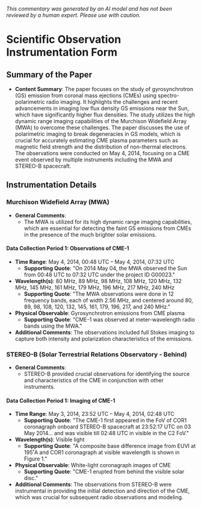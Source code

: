 _This commentary was generated by an AI model and has not been reviewed by a human expert. Please use with caution._

# Scientific Observation Instrumentation Form

## Summary of the Paper
- **Content Summary**: The paper focuses on the study of gyrosynchrotron (GS) emission from coronal mass ejections (CMEs) using spectro-polarimetric radio imaging. It highlights the challenges and recent advancements in imaging low flux density GS emissions near the Sun, which have significantly higher flux densities. The study utilizes the high dynamic range imaging capabilities of the Murchison Widefield Array (MWA) to overcome these challenges. The paper discusses the use of polarimetric imaging to break degeneracies in GS models, which is crucial for accurately estimating CME plasma parameters such as magnetic field strength and the distribution of non-thermal electrons. The observations were conducted on May 4, 2014, focusing on a CME event observed by multiple instruments including the MWA and STEREO-B spacecraft.

## Instrumentation Details

### Murchison Widefield Array (MWA)
- **General Comments**:
   - The MWA is utilized for its high dynamic range imaging capabilities, which are essential for detecting the faint GS emissions from CMEs in the presence of the much brighter solar emissions.

#### Data Collection Period 1: Observations of CME-1
- **Time Range**: May 4, 2014, 00:48 UTC – May 4, 2014, 07:32 UTC
   - **Supporting Quote**: "On 2014 May 04, the MWA observed the Sun from 00:48 UTC to 07:32 UTC under the project ID G00023."
- **Wavelength(s)**: 80 MHz, 89 MHz, 98 MHz, 108 MHz, 120 MHz, 132 MHz, 145 MHz, 161 MHz, 179 MHz, 196 MHz, 217 MHz, 240 MHz
   - **Supporting Quote**: "The MWA observations were done in 12 frequency bands, each of width 2.56 MHz, and centered around 80, 89, 98, 108, 120, 132, 145, 161, 179, 196, 217, and 240 MHz."
- **Physical Observable**: Gyrosynchrotron emissions from CME plasma
   - **Supporting Quote**: "CME-1 was observed at meter-wavelength radio bands using the MWA."
- **Additional Comments**: The observations included full Stokes imaging to capture both intensity and polarization characteristics of the emissions.

### STEREO-B (Solar Terrestrial Relations Observatory - Behind)
- **General Comments**:
   - STEREO-B provided crucial observations for identifying the source and characteristics of the CME in conjunction with other instruments.

#### Data Collection Period 1: Imaging of CME-1
- **Time Range**: May 3, 2014, 23:52 UTC – May 4, 2014, 02:48 UTC
   - **Supporting Quote**: "The CME-1 first appeared in the FoV of COR1 coronagraph onboard STEREO-B spacecraft at 23:52:17 UTC on 03 May 2014... and was visible till 02:48 UTC in visible in the C2 FoV."
- **Wavelength(s)**: Visible light
   - **Supporting Quote**: "A composite base difference image from EUVI at 195˚A and COR1 coronagraph at visible wavelength is shown in Figure 1."
- **Physical Observable**: White-light coronagraph images of CME
   - **Supporting Quote**: "CME-1 erupted from behind the visible solar disc."
- **Additional Comments**: The observations from STEREO-B were instrumental in providing the initial detection and direction of the CME, which was crucial for subsequent radio observations and modeling.
